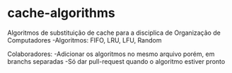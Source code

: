 # cache-algorithms

Algoritmos de substituição de cache para a disciplica de Organização de Computadores
-Algoritmos: FIFO, LRU, LFU, Random

Colaboradores:
-Adicionar os algoritmos no mesmo arquivo porém, em branchs separadas
-Só dar pull-request quando o algoritmo estiver pronto
